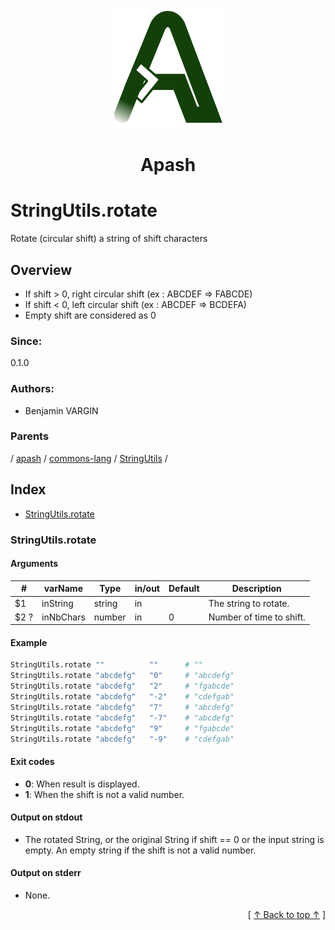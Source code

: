 
<div align='center' id='apash-top'>
  <a href='https://github.com/hastec-fr/apash'>
    <img alt='apash-logo' src='../../../../../../../assets/apash-logo.svg'/>
  </a>

  # Apash
</div>

# StringUtils.rotate

Rotate (circular shift) a string of shift characters

## Overview

* If shift > 0, right circular shift (ex : ABCDEF => FABCDE)
* If shift < 0, left circular shift (ex : ABCDEF => BCDEFA)
* Empty shift are considered as 0

### Since:
0.1.0

### Authors:
* Benjamin VARGIN

### Parents
<!-- apash.parentBegin -->
[](../../../../.md) / [apash](../../../apash.md) / [commons-lang](../../commons-lang.md) / [StringUtils](../StringUtils.md) / 
<!-- apash.parentEnd -->

## Index

* [StringUtils.rotate](#stringutilsrotate)

### StringUtils.rotate

#### Arguments
| #      | varName        | Type          | in/out   | Default    | Description                           |
|--------|----------------|---------------|----------|------------|---------------------------------------|
| $1     | inString       | string        | in       |            | The string to rotate.                 |
| $2 ?   | inNbChars      | number        | in       | 0          | Number of time to shift.              |

#### Example

```bash
StringUtils.rotate ""          ""      # ""
StringUtils.rotate "abcdefg"   "0"     # "abcdefg"
StringUtils.rotate "abcdefg"   "2"     # "fgabcde"
StringUtils.rotate "abcdefg"   "-2"    # "cdefgab"
StringUtils.rotate "abcdefg"   "7"     # "abcdefg"
StringUtils.rotate "abcdefg"   "-7"    # "abcdefg"
StringUtils.rotate "abcdefg"   "9"     # "fgabcde"
StringUtils.rotate "abcdefg"   "-9"    # "cdefgab"
```

#### Exit codes

* **0**: When result is displayed.
* **1**: When the shift is not a valid number.

#### Output on stdout

* The rotated String, or the original String if shift == 0 or the input string is empty.
  An empty string if the shift is not a valid number.

#### Output on stderr

* None.


  <div align='right'>[ <a href='#apash-top'>↑ Back to top ↑</a> ]</div>

